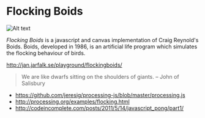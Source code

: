Flocking Boids
==============

![Alt text](/readme/flockingboids.png "Flocking Boids")

*Flocking Boids* is a javascript and canvas implementation of Craig Reynold's Boids. Boids, developed in 1986, is an artificial life program which simulates the flocking behaviour of birds.

http://jan.jarfalk.se/playground/flockingboids/

> We are like dwarfs sitting on the shoulders of giants. – John of Salisbury

- https://github.com/jeresig/processing-js/blob/master/processing.js
- http://processing.org/examples/flocking.html
- http://codeincomplete.com/posts/2011/5/14/javascript_pong/part1/